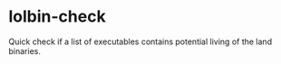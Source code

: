 # lolbin-check
Quick check if a list of executables contains potential living of the land binaries.
